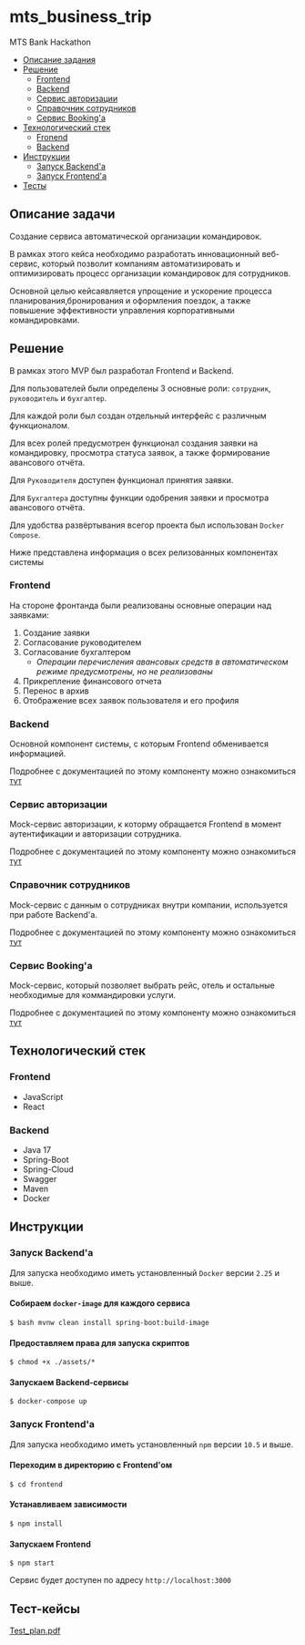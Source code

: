 # mts_business_trip
MTS Bank Hackathon

* [Описание задания](#task)
* [Решение](#solution)
  * [Frontend](#front)
  * [Backend](#back)
  * [Сервис авторизации](#auth)
  * [Справочник сотрудников](#employee)
  * [Сервис Booking'а](#booking)
* [Технологический стек](#tech_stack)
  * [Fronend](#front_stack)
  * [Backend](#back_stack)
* [Инструкции](#instruction)
    * [Запуск Backend'а](#start_backend)
    * [Запуск Frontend'а](#start_front)
* [Тесты](#test_cases)


## <a name="task"></a> Описание задачи
Создание сервиса автоматической организации командировок.

В рамках этого кейса необходимо разработать инновационный веб-сервис, который позволит компаниям 
автоматизировать и оптимизировать процесс организации командировок для сотрудников. 

Основной целью кейсаявляется упрощение и ускорение процесса планирования,бронирования и оформления поездок, а также повышение эффективности управления корпоративными командировками.

## <a name="solution"></a> Решение
В рамках этого MVP был разработал Frontend и Backend.

Для пользователей были определены 3 основные роли: `сотрудник`, `руководитель` и `бухгалтер`. 

Для каждой роли был создан отдельный интерфейс с различным функционалом. 

Для всех ролей предусмотрен функционал создания заявки на командировку, просмотра статуса заявок,
а также формирование авансового отчёта. 

Для `Руководителя` доступен функционал принятия заявки. 

Для `Бухгалтера` доступны функции одобрения заявки и просмотра авансового отчёта.

Для удобства развёртывания всегор проекта был использован `Docker Compose`.

Ниже представлена информация о всех релизованных компонентах системы

### <a name="front"></a> Frontend
На стороне фронтанда были реализованы основные операции над заявками:

1. Создание заявки
2. Согласование руководителем
3. Согласование бухгалтером
   * *Операции перечисления авансовых средств в автоматическом режиме предусмотрены, но не реализованы*
5. Прикрепление финансового отчета
6. Перенос в архив
7. Отображение всех заявок пользователя и его профиля

### <a name="back"></a> Backend
Основной компонент системы, с которым Frontend обменивается информацией.

Подробнее с документацией по этому компоненту можно ознакомиться [тут](trip-resource-server#readme)

### <a name="auth"></a> Сервис авторизации
Mock-сервис авторизации, к которму обращается Frontend в момент аутентификации и авторизации сотрудника.

Подробнее с документацией по этому компоненту можно ознакомиться [тут](trip-auth-server#readme)

### <a name="employee"></a> Справочник сотрудников
Mock-сервис с данным о сотрудниках внутри компании, используется при работе Backend'а.

Подробнее с документацией по этому компоненту можно ознакомиться [тут](trip-employee-directory#readme)

### <a name="booking"></a> Сервис Booking'а
Mock-сервис, который позволяет выбрать рейс, отель и остальные необходимые для коммандировки услуги.

Подробнее с документацией по этому компоненту можно ознакомиться [тут](trip-booking-service#readme)

## <a name="tech_stack"></a> Технологический стек
### <a name="front_stack"></a> Frontend
* JavaScript
* React
### <a name="back_stack"></a> Backend
* Java 17
* Spring-Boot
* Spring-Cloud
* Swagger
* Maven
* Docker

## <a name="instruction"></a> Инструкции
### <a name="start_backend"></a> Запуск Backend'а
Для запуска необходимо иметь установленный `Docker` версии `2.25` и выше. 
#### Собираем `docker-image` для каждого сервиса
    $ bash mvnw clean install spring-boot:build-image
#### Предоставляем права для запуска скриптов
    $ chmod +x ./assets/*
#### Запускаем Backend-сервисы
    $ docker-compose up

### <a name="start_front"></a> Запуск Frontend'а
Для запуска необходимо иметь установленный `npm` версии `10.5` и выше.
#### Переходим в директорию с Frontend'ом
    $ cd frontend
#### Устанавливаем зависимости
    $ npm install
#### Запускаем Frontend
    $ npm start
Сервис будет доступен по адресу `http://localhost:3000`
## <a name="test_cases"></a> Тест-кейсы
[Test_plan.pdf](tech_documentation%2FTest_plan.pdf)
